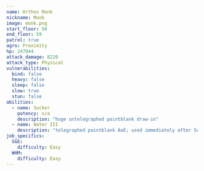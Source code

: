 ```yaml
---
name: Orthos Monk
nickname: Monk
image: monk.png
start_floor: 56
end_floor: 59
patrol: true
agro: Proximity
hp: 247044
attack_damage: 8220
attack_type: Physical
vulnerabilities:
  bind: false
  heavy: false
  sleep: false
  slow: true
  stun: false
abilities:
  - name: Sucker
    potency: n/a
    description: "huge untelegraphed pointblank draw-in"
  - name: Water III
    description: "telegraphed pointblank AoE; used immediately after Sucker"
job_specifics:
  SGE:
    difficulty: Easy
  WHM:
    difficulty: Easy
---
```

